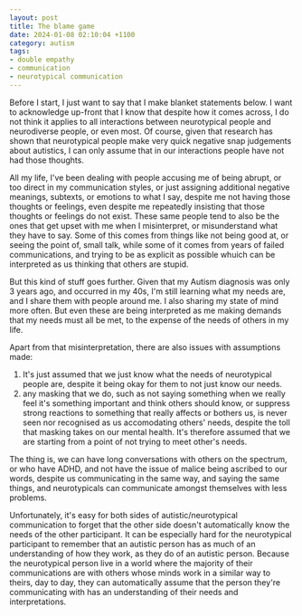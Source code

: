 ```yaml
---
layout: post
title: The blame game
date: 2024-01-08 02:10:04 +1100
category: autism
tags: 
- double empathy
- communication 
- neurotypical communication
---
```

Before I start, I just want to say that I make blanket statements below. I want to acknowledge up-front that I know that despite how it comes across, I do not think it applies to all interactions between neurotypical people and neurodiverse people, or even most. Of course, given that research has shown that neurotypical people make very quick negative snap judgements about autistics, I can only assume that in our interactions people have not had those thoughts.

All my life, I've been dealing with people accusing me of being abrupt, or too direct in my communication styles, or just assigning additional negative meanings, subtexts, or emotions to what I say, despite me not having those thoughts or feelings, even despite me repeatedly insisting that those thoughts or feelings do not exist. These same people tend to also be the ones that get upset with me when I misinterpret, or misunderstand what they have to say. Some of this comes from things like not being good at, or seeing the point of, small talk, while some of it comes from years of failed communications, and trying to be as explicit as possible whuich can be interpreted as us thinking that others are stupid.

But this kind of stuff goes further. Given that my Autism diagnosis was only 3 years ago, and occurred in my 40s, I'm still learning what my needs are, and I share them with people around me. I also sharing my state of mind more often. But even these are being interpreted as me making demands that my needs must all be met, to the expense of the needs of others in my life. 

Apart from that misinterpretation, there are also issues with assumptions made:
1. It's just assumed that we just know what the needs of neurotypical people are, despite it being okay for them to not just know our needs.
2. any masking that we do, such as not saying something when we really feel it's something important and think others should know, or suppress strong reactions to something that really affects or bothers us, is never seen nor recognised as us accomodating others' needs, despite the toll that masking takes on our mental health. It's therefore assumed that we are starting from a point of not trying to meet other's needs.

The thing is, we can have long conversations with others on the spectrum, or who have ADHD, and not have the issue of malice being ascribed to our words, despite us communicating in the same way, and saying the same things, and neurotypicals can communicate amongst themselves with less problems. 

Unfortunately, it's easy for both sides of autistic/neurotypical communication to forget that the other side doesn't automatically know the needs of the other participant. It can be especially hard for the neurotypical participant to remember that an autistic person has as much of an understanding of how they work, as they do of an autistic person. Because the neurotypical person live in a world where the majority of their communications are with others whose minds work in a similar way to theirs, day to day, they can automatically assume that the person they're communicating with has an understanding of their needs and interpretations.